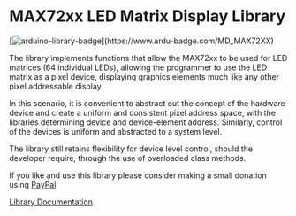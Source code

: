 # MAX72xx LED Matrix Display Library

[![arduino-library-badge](https://www.ardu-badge.com/badge/MD_MAX72XX.svg?)](https://www.ardu-badge.com/MD_MAX72XX)

The library implements functions that allow the MAX72xx to be used for LED matrices (64 individual LEDs), allowing the programmer to use the LED matrix as a pixel device, displaying graphics elements much like any other pixel addressable display.

In this scenario, it is convenient to abstract out the concept of the hardware device and create a uniform and consistent pixel address space, with the libraries determining device and device-element address. Similarly, control of the devices is uniform and abstracted to a system level.

The library still retains flexibility for device level control, should the developer require, through the use of overloaded class methods.

If you like and use this library please consider making a small donation using [PayPal](https://paypal.me/MajicDesigns/4USD)

[Library Documentation](https://majicdesigns.github.io/MD_MAX72XX/)
